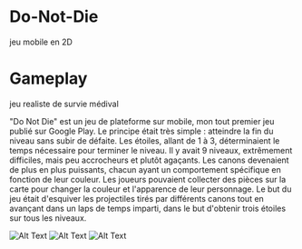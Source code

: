 # Do-Not-Die
jeu mobile en 2D
# Gameplay
jeu realiste de survie médival

"Do Not Die" est un jeu de plateforme sur mobile, mon tout premier jeu publié sur Google Play. Le principe était très simple : atteindre la fin du niveau sans subir de défaite. Les étoiles, allant de 1 à 3, déterminaient le temps nécessaire pour terminer le niveau. Il y avait 9 niveaux, extrêmement difficiles, mais peu accrocheurs et plutôt agaçants. Les canons devenaient de plus en plus puissants, chacun ayant un comportement spécifique en fonction de leur couleur. Les joueurs pouvaient collecter des pièces sur la carte pour changer la couleur et l'apparence de leur personnage. Le but du jeu était d'esquiver les projectiles tirés par différents canons tout en avançant dans un laps de temps imparti, dans le but d'obtenir trois étoiles sur tous les niveaux.

![Alt Text](https://cdn.discordapp.com/attachments/899739016256176149/1151466531218268160/do_not_die_1.JPG?width=800&height=500)
![Alt Text](https://cdn.discordapp.com/attachments/899739016256176149/1151466531507671120/do_not_die_2.JPG?width=800&height=500)
![Alt Text](https://cdn.discordapp.com/attachments/899739016256176149/1151466531834830868/do_not_die_3.JPG?width=800&height=500)


